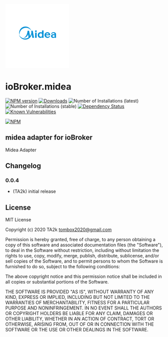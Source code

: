 ![Logo](admin/midea.png)

# ioBroker.midea

[![NPM version](http://img.shields.io/npm/v/iobroker.midea.svg)](https://www.npmjs.com/package/iobroker.midea)
[![Downloads](https://img.shields.io/npm/dm/iobroker.midea.svg)](https://www.npmjs.com/package/iobroker.midea)
![Number of Installations (latest)](http://iobroker.live/badges/midea-installed.svg)
![Number of Installations (stable)](http://iobroker.live/badges/midea-stable.svg)
[![Dependency Status](https://img.shields.io/david/TA2k/iobroker.midea.svg)](https://david-dm.org/TA2k/iobroker.midea)
[![Known Vulnerabilities](https://snyk.io/test/github/TA2k/ioBroker.midea/badge.svg)](https://snyk.io/test/github/TA2k/ioBroker.midea)

[![NPM](https://nodei.co/npm/iobroker.midea.png?downloads=true)](https://nodei.co/npm/iobroker.midea/)

## midea adapter for ioBroker

Midea Adapter

## Changelog

### 0.0.4

-   (TA2k) initial release

## License

MIT License

Copyright (c) 2020 TA2k <tombox2020@gmail.com>

Permission is hereby granted, free of charge, to any person obtaining a copy
of this software and associated documentation files (the "Software"), to deal
in the Software without restriction, including without limitation the rights
to use, copy, modify, merge, publish, distribute, sublicense, and/or sell
copies of the Software, and to permit persons to whom the Software is
furnished to do so, subject to the following conditions:

The above copyright notice and this permission notice shall be included in all
copies or substantial portions of the Software.

THE SOFTWARE IS PROVIDED "AS IS", WITHOUT WARRANTY OF ANY KIND, EXPRESS OR
IMPLIED, INCLUDING BUT NOT LIMITED TO THE WARRANTIES OF MERCHANTABILITY,
FITNESS FOR A PARTICULAR PURPOSE AND NONINFRINGEMENT. IN NO EVENT SHALL THE
AUTHORS OR COPYRIGHT HOLDERS BE LIABLE FOR ANY CLAIM, DAMAGES OR OTHER
LIABILITY, WHETHER IN AN ACTION OF CONTRACT, TORT OR OTHERWISE, ARISING FROM,
OUT OF OR IN CONNECTION WITH THE SOFTWARE OR THE USE OR OTHER DEALINGS IN THE
SOFTWARE.
